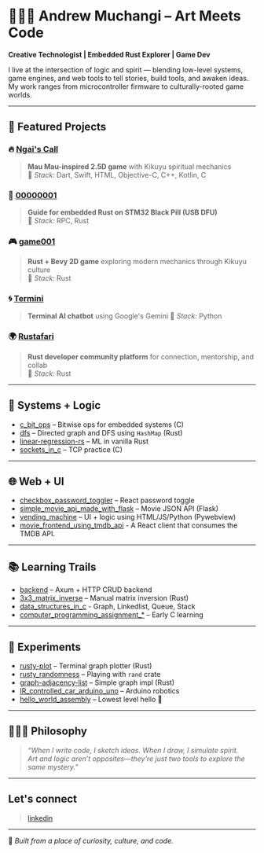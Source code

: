 # 👨🏾‍💻 Andrew Muchangi – Art Meets Code

**Creative Technologist | Embedded Rust Explorer | Game Dev**

I live at the intersection of logic and spirit — blending low-level systems, game engines, and web tools to tell stories, build tools, and awaken ideas. My work ranges from microcontroller firmware to culturally-rooted game worlds.

---

## 🚀 Featured Projects

### 🔥 [Ngai's Call](https://github.com/Muchangi001/Ngai-s-Call)
> **Mau Mau-inspired 2.5D game** with Kikuyu spiritual mechanics  
> 🧠 *Stack:* Dart, Swift, HTML, Objective-C, C++, Kotlin, C

### 🔧 [00000001](https://github.com/Muchangi001/00000001)
> **Guide for embedded Rust on STM32 Black Pill (USB DFU)**  
> 🧠 *Stack:* RPC, Rust

### 🎮 [game001](https://github.com/Muchangi001/game001)
> **Rust + Bevy 2D game** exploring modern mechanics through Kikuyu culture  
> 🧠 *Stack:* Rust

### 🌀 [Termini](https://github.com/Muchangi001/Termini)
> **Terminal AI chatbot** using Google's Gemini
> 🧠 *Stack:* Python

### 🌍 [Rustafari](https://github.com/Muchangi001/rustafari)
> **Rust developer community platform** for connection, mentorship, and collab  
> 🧠 *Stack:* Rust

---

## 🧠 Systems + Logic

- [c_bit_ops](https://github.com/Muchangi001/c_bit_ops) – Bitwise ops for embedded systems (C)  
- [dfs](https://github.com/Muchangi001/dfs) – Directed graph and DFS using `HashMap` (Rust)  
- [linear-regression-rs](https://github.com/Muchangi001/linear-regression-rs) – ML in vanilla Rust  
- [sockets_in_c](https://github.com/Muchangi001/sockets_in_c) – TCP practice (C)  

---

## 🌐 Web + UI

- [checkbox_password_toggler](https://github.com/Muchangi001/checkbox_password_toggler) – React password toggle  
- [simple_movie_api_made_with_flask](https://github.com/Muchangi001/simple_movie_api_made_with_flask) – Movie JSON API (Flask)  
- [vending_machine](https://github.com/Muchangi001/vending_machine) – UI + logic using HTML/JS/Python (Pywebview)
- [movie_frontend_using_tmdb_api](https://github.com/Muchangi001/movie_frontend_using_tmdb_api) - A React client that consumes the TMDB API.

---

## 📚 Learning Trails

- [backend](https://github.com/Muchangi001/backend) – Axum + HTTP CRUD backend  
- [3x3_matrix_inverse](https://github.com/Muchangi001/3x3_matrix_inverse) – Manual matrix inversion (Rust)
- [data_structures_in_c](https://github.com/Muchangi001/data_structures_in_c) - Graph, Linkedlist, Queue, Stack
- [computer_programming_assignment_*](https://github.com/Muchangi001) – Early C learning  

---

## 🧪 Experiments

- [rusty-plot](https://github.com/Muchangi001/rusty-plot) – Terminal graph plotter (Rust)  
- [rusty_randomness](https://github.com/Muchangi001/rusty_randomness) – Playing with `rand` crate  
- [graph-adjacency-list](https://github.com/Muchangi001/graph-adjacency-list) – Simple graph impl (Rust)  
- [IR_controlled_car_arduino_uno](https://github.com/Muchangi001/IR_controlled_car_arduino_uno) – Arduino robotics  
- [hello_world_assembly](https://github.com/Muchangi001/hello_world_assembly) – Lowest level hello 👋  

---

## 🧘🏾‍♂️ Philosophy

> *“When I write code, I sketch ideas. When I draw, I simulate spirit.  
> Art and logic aren’t opposites—they’re just two tools to explore the same mystery.”*

---

## Let's connect
> [linkedin](https://www.linkedin.com/in/andrew-muchangi-75b419272/)

---

🖤 *Built from a place of curiosity, culture, and code.*
